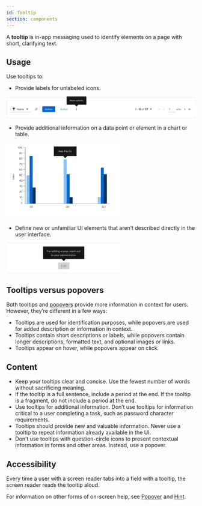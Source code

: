 ```yaml
---
id: Tooltip
section: components
---
```

A **tooltip** is in-app messaging used to identify elements on a page with short, clarifying text.

## Usage 
Use tooltips to:
- Provide labels for unlabeled icons.   

<img src="./img/kebab-tooltip.png" alt="kebab icon with a “More options” tooltip label" width="582"/>  

- Provide additional information on a data point or element in a chart or table.   

<img src="./img/bar-chart.png" alt='bar chart with a tooltip for Asia Pacific' width='306'/> 

- Define new or unfamiliar UI elements that aren’t described directly in the user interface.   

<img src="./img/disabled-edit-button.png" alt= 'disabled edit button with a tooltip about access' width='306'/>

## Tooltips versus popovers
Both tooltips and [popovers](/components/popover/design-guidelines) provide more information in context for users. However, they’re different in a few ways:

- Tooltips are used for identification purposes, while popovers are used for added description or information in context. 
- Tooltips contain short descriptions or labels, while popovers contain longer descriptions, formatted text, and optional images or links.
- Tooltips appear on hover, while popovers appear on click.   

## Content
- Keep your tooltips clear and concise. Use the fewest number of words without sacrificing meaning.
- If the tooltip is a full sentence, include a period at the end. If the tooltip is a fragment, do not include a period at the end.
- Use tooltips for additional information. Don’t use tooltips for information critical to a user completing a task, such as password character requirements.  
- Tooltips should provide new and valuable information. Never use a tooltip to repeat information already available in the UI.
- Don’t use tooltips with question-circle icons to present contextual information in forms and other areas. Instead, use a popover.  

## Accessibility
Every time a user with a screen reader tabs into a field with a tooltip, the screen reader reads the tooltip aloud.

For information on other forms of on-screen help, see [Popover](/components/popover/design-guidelines) and [Hint](/components/hint/design-guidelines).






